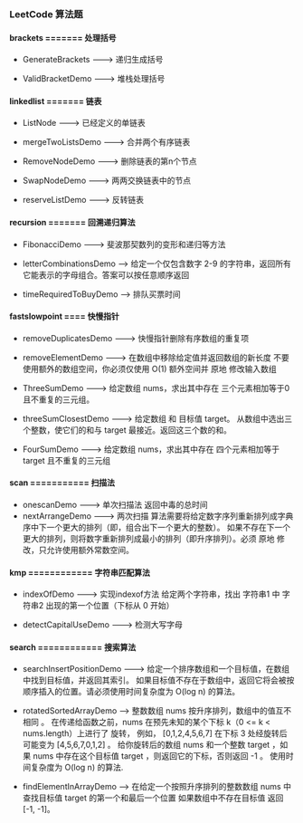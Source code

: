 ### LeetCode 算法题 

#### brackets ======= 处理括号
    
- GenerateBrackets ---> 递归生成括号

- ValidBracketDemo ---> 堆栈处理括号
    
#### linkedlist ======= 链表
    
- ListNode ---> 已经定义的单链表

- mergeTwoListsDemo ---> 合并两个有序链表

- RemoveNodeDemo ---> 删除链表的第n个节点

- SwapNodeDemo ---> 两两交换链表中的节点

- reserveListDemo ---> 反转链表
    
####  recursion ======= 回溯递归算法
    
- FibonacciDemo ---> 斐波那契数列的变形和递归等方法

- letterCombinationsDemo --> 给定一个仅包含数字 2-9 的字符串，返回所有它能表示的字母组合。答案可以按任意顺序返回

- timeRequiredToBuyDemo --> 排队买票时间
 
#### fastslowpoint ==== 快慢指针

- removeDuplicatesDemo ---> 快慢指针删除有序数组的重复项

- removeElementDemo ---> 在数组中移除给定值并返回数组的新长度 
不要使用额外的数组空间，你必须仅使用 O(1) 额外空间并 原地 修改输入数组

- ThreeSumDemo ---> 给定数组 nums，求出其中存在 三个元素相加等于0 且不重复的三元组。

- threeSumClosestDemo ---> 给定数组 和 目标值 target。
从数组中选出三个整数，使它们的和与 target 最接近。返回这三个数的和。

- FourSumDemo ---> 给定数组 nums，求出其中存在 四个元素相加等于target 且不重复的三元组

#### scan =========== 扫描法

- onescanDemo ---> 单次扫描法 返回中毒的总时间
- nextArrangeDemo ---> 两次扫描 算法需要将给定数字序列重新排列成字典序中下一个更大的排列（即，组合出下一个更大的整数）。
  如果不存在下一个更大的排列，则将数字重新排列成最小的排列（即升序排列）。必须 原地 修改，只允许使用额外常数空间。

#### kmp ============ 字符串匹配算法

- indexOfDemo ---> 实现indexof方法 
给定两个字符串，找出 字符串1 中 字符串2 出现的第一个位置（下标从 0 开始）

- detectCapitalUseDemo ---> 检测大写字母


#### search ============ 搜索算法

- searchInsertPositionDemo ---> 给定一个排序数组和一个目标值，在数组中找到目标值，并返回其索引。
如果目标值不存在于数组中，返回它将会被按顺序插入的位置。请必须使用时间复杂度为 O(log n) 的算法。

- rotatedSortedArrayDemo --> 整数数组 nums 按升序排列，数组中的值互不相同 。
在传递给函数之前，nums 在预先未知的某个下标 k（0 <= k < nums.length）上进行了 旋转，
例如， [0,1,2,4,5,6,7] 在下标 3 处经旋转后可能变为 [4,5,6,7,0,1,2] 。
给你旋转后的数组 nums 和一个整数 target ，如果 nums 中存在这个目标值 target ，则返回它的下标，否则返回 -1 。
使用时间复杂度为 O(log n) 的算法.

- findElementInArrayDemo --> 在给定一个按照升序排列的整数数组 nums 中查找目标值 target 的第一个和最后一个位置 
如果数组中不存在目标值 返回 [-1, -1]。



    
    